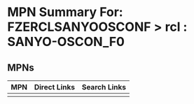 



# MPN Summary For: FZERCLSANYOOSCONF > rcl : SANYO-OSCON_F0

## MPNs
  

|MPN|Direct Links|Search Links|
| :--- | :--- | :--- |
||||
